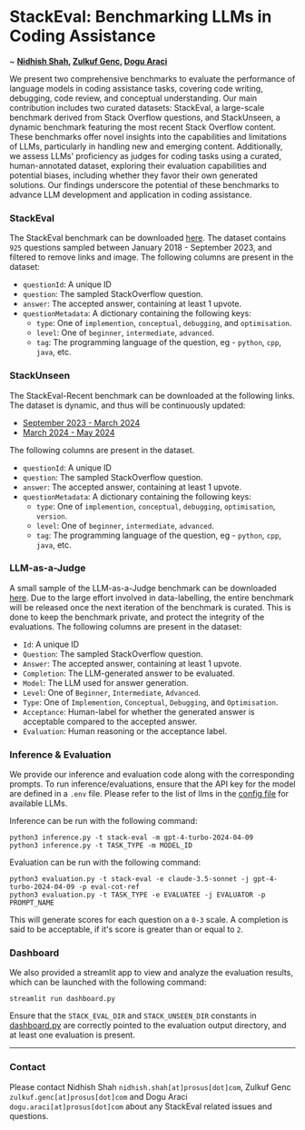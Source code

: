 # StackEval: Benchmarking LLMs in Coding Assistance
~ **[Nidhish Shah](https://www.linkedin.com/in/nidhish-s-shah/), [Zulkuf Genc](https://www.linkedin.com/in/zulkufgenc/), [Dogu Araci](https://www.linkedin.com/in/dogutanaraci5522b5a3/)**

We present two comprehensive benchmarks to evaluate the performance of language models in coding assistance tasks, covering code writing, debugging, code review, and conceptual understanding. Our main contribution includes two curated datasets: StackEval, a large-scale benchmark derived from Stack Overflow questions, and StackUnseen, a dynamic benchmark featuring the most recent Stack Overflow content. These benchmarks offer novel insights into the capabilities and limitations of LLMs, particularly in handling new and emerging content. Additionally, we assess LLMs' proficiency as judges for coding tasks using a curated, human-annotated dataset, exploring their evaluation capabilities and potential biases, including whether they favor their own generated solutions. Our findings underscore the potential of these benchmarks to advance LLM development and application in coding assistance.

### StackEval
The StackEval benchmark can be downloaded [here](./data/stack-eval.jsonl). The dataset contains `925` questions sampled between January 2018 - September 2023, and filtered to remove links and image. The following columns are present in the dataset:
- `questionId`: A unique ID
- `question`: The sampled StackOverflow question.
- `answer`: The accepted answer, containing at least 1 upvote.
- `questionMetadata`: A dictionary containing the following keys:
    - `type`: One of `implemention`, `conceptual`, `debugging`, and `optimisation`.
    - `level`: One of `beginner`, `intermediate`, `advanced`.
    - `tag`: The programming language of the question, eg - `python`, `cpp`, `java`, etc.

### StackUnseen
The StackEval-Recent benchmark can be downloaded at the following links. The dataset is dynamic, and thus will be continuously updated:
- [September 2023 - March 2024](./data/stack-unseen-1.jsonl)
- [March 2024 - May 2024](./data/stack-unseen-2.jsonl)

The following columns are present in the dataset.
- `questionId`: A unique ID
- `question`: The sampled StackOverflow question.
- `answer`: The accepted answer, containing at least 1 upvote.
- `questionMetadata`: A dictionary containing the following keys:
    - `type`: One of `implemention`, `conceptual`, `debugging`, `optimisation`, `version`.
    - `level`: One of `beginner`, `intermediate`, `advanced`.
    - `tag`: The programming language of the question, eg - `python`, `cpp`, `java`, etc.

### LLM-as-a-Judge
A small sample of the LLM-as-a-Judge benchmark can be downloaded [here](./data/llm-as-judge.jsonl). Due to the large effort involved in data-labelling, the entire benchmark will be released once the next iteration of the benchmark is curated. This is done to keep the benchmark private, and protect the integrity of the evaluations. The following columns are present in the dataset:
- `Id`: A unique ID
- `Question`: The sampled StackOverflow question.
- `Answer`: The accepted answer, containing at least 1 upvote.
- `Completion`: The LLM-generated answer to be evaluated.
- `Model`: The LLM used for answer generation.
- `Level`: One of `Beginner`, `Intermediate`, `Advanced`.
- `Type`: One of `Implemention`, `Conceptual`, `Debugging`, and `Optimisation`.
- `Acceptance`: Human-label for whether the generated answer is acceptable compared to the accepted answer.
- `Evaluation`: Human reasoning or the acceptance label.

### Inference & Evaluation
We provide our inference and evaluation code along with the corresponding prompts. To run inference/evaluations, ensure that the API key for the model are defined in a `.env` file. Please refer to the list of llms in the [config file](./config/llms.yml) for available LLMs.

Inference can be run with the following command:
```
python3 inference.py -t stack-eval -m gpt-4-turbo-2024-04-09
python3 inference.py -t TASK_TYPE -m MODEL_ID
```
Evaluation can be run with the following command:
```
python3 evaluation.py -t stack-eval -e claude-3.5-sonnet -j gpt-4-turbo-2024-04-09 -p eval-cot-ref
python3 evaluation.py -t TASK_TYPE -e EVALUATEE -j EVALUATOR -p PROMPT_NAME
```
This will generate scores for each question on a `0-3` scale. A completion is said to be acceptable, if it's score is greater than or equal to `2`.

### Dashboard
We also provided a streamlit app to view and analyze the evaluation results, which can be launched with the following command:
```
streamlit run dashboard.py
```
Ensure that the `STACK_EVAL_DIR` and `STACK_UNSEEN_DIR` constants in [dashboard.py](./dashboard.py) are correctly pointed to the evaluation output directory, and at least one evaluation is present.

---

### Contact

Please contact Nidhish Shah `nidhish.shah[at]prosus[dot]com`, Zulkuf Genc `zulkuf.genc[at]prosus[dot]com` and Dogu Araci `dogu.araci[at]prosus[dot]com` about any StackEval related issues and questions.
